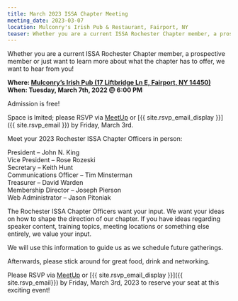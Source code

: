 ```yaml
---
title: March 2023 ISSA Chapter Meeting
meeting_date: 2023-03-07
location: Mulconry's Irish Pub & Restaurant, Fairport, NY
teaser: Whether you are a current ISSA Rochester Chapter member, a prospective member or just want to learn more about what the chapter has to offer, we want to hear from you!
---
```

Whether you are a current ISSA Rochester Chapter member, a prospective member or just want to learn more about what the chapter has to offer, we want to hear from you!

**Where: [Mulconry’s Irish Pub (17 Liftbridge Ln E, Fairport, NY 14450)](https://g.page/mulconrys)<br>
When: Tuesday, March 7th, 2022 @ 6:00 PM**

Admission is free!

Space is lmited; please RSVP via [MeetUp](https://www.meetup.com/issa-rochester/events/291755518/) or [{{ site.rsvp_email_display }}]({{ site.rsvp_email }}) by Friday, March 3rd.

Meet your 2023 Rochester ISSA Chapter Officers in person:

President – John N. King<br>
Vice President – Rose Rozeski<br>
Secretary – Keith Hunt<br>
Communications Officer – Tim Minsterman<br>
Treasurer – David Warden<br>
Membership Director – Joseph Pierson<br>
Web Administrator – Jason Pitoniak

The Rochester ISSA Chapter Officers want your input. We want your ideas on how to shape the direction of our chapter. If you have ideas regarding speaker content, training topics, meeting locations or something else entirely, we value your input.

We will use this information to guide us as we schedule future gatherings.

Afterwards, please stick around for great food, drink and networking.

Please RSVP via [MeetUp](https://www.meetup.com/issa-rochester/events/291755518/) or [{{ site.rsvp_email_display }}]({{ site.rsvp_email}}) by Friday, March 3rd, 2023 to reserve your seat at this exciting event!
